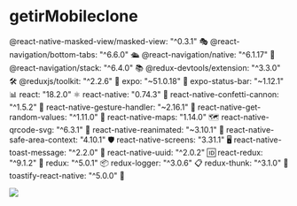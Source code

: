 # getirMobileclone


@react-native-masked-view/masked-view: "^0.3.1" 🎭
@react-navigation/bottom-tabs: "^6.6.0" 🛳️
@react-navigation/native: "^6.1.17" 📍
@react-navigation/stack: "^6.4.0" 📚
@redux-devtools/extension: "^3.3.0" 🛠️
@reduxjs/toolkit: "^2.2.6" 🧰
expo: "~51.0.18" 🧳
expo-status-bar: "~1.12.1" 📊
react: "18.2.0" ⚛️
react-native: "0.74.3" 📱
react-native-confetti-cannon: "^1.5.2" 🎉
react-native-gesture-handler: "~2.16.1" 🤲
react-native-get-random-values: "^1.11.0" 🎲
react-native-maps: "1.14.0" 🗺️
react-native-qrcode-svg: "^6.3.1" 🔲
react-native-reanimated: "~3.10.1" 🔄
react-native-safe-area-context: "4.10.1" 🛡️
react-native-screens: "3.31.1" 🖥️
react-native-toast-message: "^2.2.0" 🍞
react-native-uuid: "^2.0.2" 🆔
react-redux: "^9.1.2" 🔗
redux: "^5.0.1" 📦
redux-logger: "^3.0.6" 📋
redux-thunk: "^3.1.0" 🔄
toastify-react-native: "^5.0.0" 🍞


 <img src="./getirGif.gif"  />
